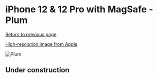 # iPhone 12 & 12 Pro with MagSafe - Plum

[Return to previous page](/iphone_12)

[High-resolution image from Apple](https://store.storeimages.cdn-apple.com/8756/as-images.apple.com/is/MHL23?wid=4500&hei=4500&fmt=png)

<div style="width: 500px"><img src="/almost_uncompressed/MHL23.webp" alt="Plum"></div>

## Under construction
